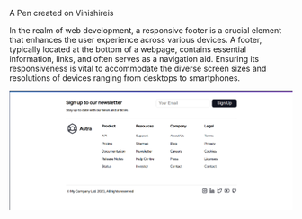 A Pen created on Vinishireis

In the realm of web development, a responsive footer is a crucial element that enhances the user experience across various devices. A footer, typically located at the bottom of a webpage, contains essential information, links, and often serves as a navigation aid. Ensuring its responsiveness is vital to accommodate the diverse screen sizes and resolutions of devices ranging from desktops to smartphones.

<a href=" https://github.com/Vinishireis"></a>

![Footer](image.png)

